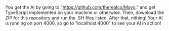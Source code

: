 You get the AI by going to "https://github.com/therealco/Mayo." and get TypeScript implemented on your machine or otherwise. Then, download the ZIP for this repository and run the .SH files listed. After that, nithing! Your AI is running on port 4000, so go to "localhost:4000" to see your AI in action!
